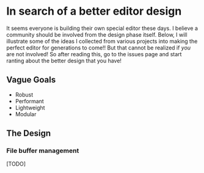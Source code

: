 # In search of a better editor design

It seems everyone is building their own special editor these days. I believe a
community should be involved from the design phase itself. Below, I will
illustrate some of the ideas I collected from various projects into making the
perfect editor for generations to come!! But that cannot be realized if _you_
are not involved! So after reading this, go to the issues page and start
ranting about the better design that you have!

## Vague Goals

- Robust
- Performant
- Lightweight
- Modular

## The Design

### File buffer management

[TODO]
